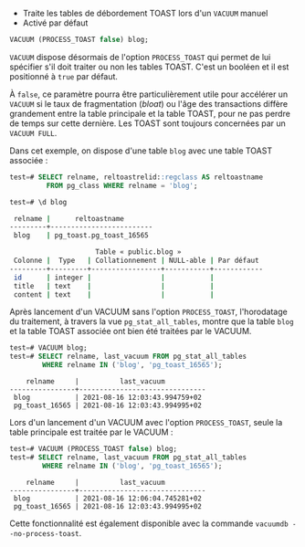 <!--
Les commits sur ce sujet sont :

* https://commitfest.postgresql.org/32/2961/
* https://git.postgresql.org/gitweb/?p=postgresql.git;a=commit;h=7cb3048f38e26b39dd5fd412ed8a4981b6809b35

Discussion

* https://gitlab.dalibo.info/formation/workshops/-/issues/112

-->

<div class="slide-content">

  * Traite les tables de débordement TOAST lors d'un `VACUUM` manuel
  * Activé par défaut

  ```sql
  VACUUM (PROCESS_TOAST false) blog;
  ```

</div>

<div class="notes">

`VACUUM` dispose désormais de l'option `PROCESS_TOAST` qui permet de lui spécifier
s'il doit traiter ou non les tables TOAST. C'est un booléen et il est positionné
à `true` par défaut.

À `false`, ce paramètre pourra être particulièrement utile pour accélérer un `VACUUM` si le taux de fragmentation
(_bloat_) ou l'âge des transactions diffère grandement entre la table principale
et la table TOAST, pour ne pas perdre de temps sur cette dernière.
Les TOAST sont toujours concernées par un `VACUUM FULL`. <!-- erreur si PROCESS_TOAST à false  -->

Dans cet exemple, on dispose d'une table `blog` avec une table TOAST associée :

```sql
test=# SELECT relname, reltoastrelid::regclass AS reltoastname
         FROM pg_class WHERE relname = 'blog';

test=# \d blog
```
```sh
 relname |      reltoastname       
---------+-------------------------
 blog    | pg_toast.pg_toast_16565

                     Table « public.blog »
 Colonne |  Type   | Collationnement | NULL-able | Par défaut 
---------+---------+-----------------+-----------+------------
 id      | integer |                 |           |            
 title   | text    |                 |           |            
 content | text    |                 |           |            
```

Après lancement d'un VACUUM sans l'option `PROCESS_TOAST`, l'horodatage
du traitement, à travers la vue `pg_stat_all_tables`,
montre que la table `blog` et la table TOAST associée ont bien été traitées par le VACUUM.

```sql
test=# VACUUM blog;
test=# SELECT relname, last_vacuum FROM pg_stat_all_tables
        WHERE relname IN ('blog', 'pg_toast_16565');
```
```console
    relname     |          last_vacuum          
----------------+-------------------------------
 blog           | 2021-08-16 12:03:43.994759+02
 pg_toast_16565 | 2021-08-16 12:03:43.994995+02
```

Lors d'un lancement d'un VACUUM avec l'option `PROCESS_TOAST`, seule
la table principale est traitée par le VACUUM :

```sql
test=# VACUUM (PROCESS_TOAST false) blog;
test=# SELECT relname, last_vacuum FROM pg_stat_all_tables
        WHERE relname IN ('blog', 'pg_toast_16565');
```
```console
    relname     |          last_vacuum          
----------------+-------------------------------
 blog           | 2021-08-16 12:06:04.745281+02
 pg_toast_16565 | 2021-08-16 12:03:43.994995+02
```

Cette fonctionnalité est également disponible avec la commande
`vacuumdb --no-process-toast`.

</div>

